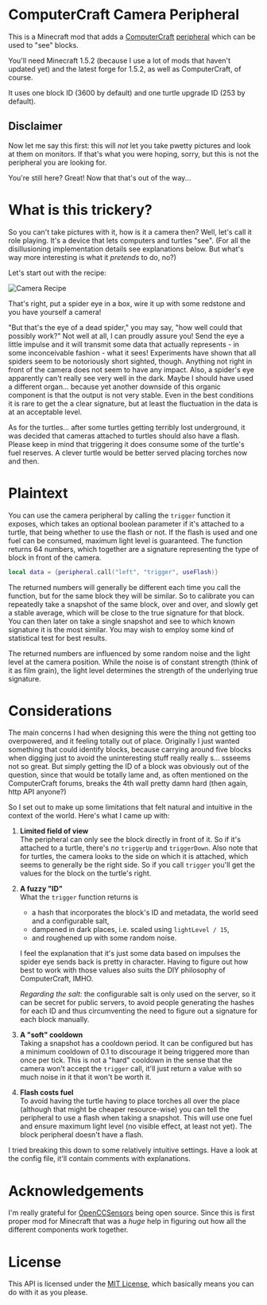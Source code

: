 ComputerCraft Camera Peripheral
===============================

This is a Minecraft mod that adds a [ComputerCraft][] [peripheral][] which can be used to "see" blocks.

You'll need Minecraft 1.5.2 (because I use a lot of mods that haven't updated yet) and the latest forge for 1.5.2, as well as ComputerCraft, of course.

It uses one block ID (3600 by default) and one turtle upgrade ID (253 by default).

Disclaimer
----------

Now let me say this first: this will *not* let you take pwetty pictures and look at them on monitors. If that's what you were hoping, sorry, but this is not the peripheral you are looking for.

You're still here? Great! Now that that's out of the way...

What is this trickery?
======================

So you can't take pictures with it, how is it a camera then? Well, let's call it role playing. It's a device that lets computers and turtles "see". (For all the disillusioning implementation details see explanations below. But what's way more interesting is what it *pretends* to do, no?)

Let's start out with the recipe:

![Camera Recipe](http://i.imgur.com/Reigp2T.png)

That's right, put a spider eye in a box, wire it up with some redstone and you have yourself a camera!

"But that's the eye of a dead spider," you may say, "how well could that possibly work?"
Not well at all, I can proudly assure you! Send the eye a little impulse and it will transmit some data that actually represents - in some inconceivable fashion - what it sees! Experiments have shown that all spiders seem to be notoriously short sighted, though. Anything not right in front of the camera does not seem to have any impact. Also, a spider's eye apparently can't really see very well in the dark. Maybe I should have used a different organ... because yet another downside of this organic component is that the output is not very stable. Even in the best conditions it is rare to get the a clear signature, but at least the fluctuation in the data is at an acceptable level.

As for the turtles... after some turtles getting terribly lost underground, it was decided that cameras attached to turtles should also have a flash. Please keep in mind that triggering it does consume some of the turtle's fuel reserves. A clever turtle would be better served placing torches now and then.

Plaintext
=========

You can use the camera peripheral by calling the `trigger` function it exposes, which takes an optional boolean parameter if it's attached to a turtle, that being whether to use the flash or not. If the flash is used and one fuel can be consumed, maximum light level is guaranteed. The function returns 64 numbers, which together are a signature representing the type of block in front of the camera.

```lua
local data = {peripheral.call("left", "trigger", useFlash)}
```

The returned numbers will generally be different each time you call the function, but for the same block they will be similar. So to calibrate you can repeatedly take
a snapshot of the same block, over and over, and slowly get a stable average, which will be close to the true signature for that block. You can then later on take a single snapshot and see to which known signature it is the most similar. You may wish to employ some kind of statistical test for best results.

The returned numbers are influenced by some random noise and the light level at the camera position. While the noise is of constant strength (think of it as film grain), the light level determines the strength of the underlying true signature.

Considerations
==============

The main concerns I had when designing this were the thing not getting too overpowered, and it feeling totally out of place. Originally I just wanted something that could identify blocks, because carrying around five blocks when digging just to avoid the uninteresting stuff really really s... ssseems not so great. But simply getting the ID of a block was obviously out of the question, since that would be totally lame and, as often mentioned on the ComputerCraft forums, breaks the 4th wall pretty damn hard (then again, http API anyone?)

So I set out to make up some limitations that felt natural and intuitive in the context of the world. Here's what I came up with:

1. **Limited field of view**  
   The peripheral can only see the block directly in front of it. So if it's attached to a turtle, there's *no* `triggerUp` and `triggerDown`. Also note that for turtles, the camera looks to the side on which it is attached, which seems to generally be the right side. So if you call `trigger` you'll get the values for the block on the turtle's right.
2. **A fuzzy "ID"**  
   What the `trigger` function returns is
   - a hash that incorporates the block's ID and metadata, the world seed and a configurable salt,
   - dampened in dark places, i.e. scaled using `lightLevel / 15`,
   - and roughened up with some random noise.

   I feel the explanation that it's just some data based on impulses the spider eye sends back is pretty in character. Having to figure out how best to work with those values also suits the DIY philosophy of ComputerCraft, IMHO.

   *Regarding the salt:* the configurable salt is only used on the server, so it can be secret for public servers, to avoid people generating the hashes for each ID and thus circumventing the need to figure out a signature for each block manually.
3. **A "soft" cooldown**  
   Taking a snapshot has a cooldown period. It can be configured but has a minimum cooldown of 0.1 to discourage it being triggered more than once per tick. This is not a "hard" cooldown in the sense that the camera won't accept the `trigger` call, it'll just return a value with so much noise in it that it won't be worth it.
4. **Flash costs fuel**  
   To avoid having the turtle having to place torches all over the place (although that might be cheaper resource-wise) you can tell the peripheral to use a flash when taking a snapshot. This will use one fuel and ensure maximum light level (no visible effect, at least not yet). The block peripheral doesn't have a flash.

I tried breaking this down to some relatively intuitive settings. Have a look at the config file, it'll contain comments with explanations.

Acknowledgements
================
I'm really grateful for [OpenCCSensors][] being open source. Since this is first proper mod for Minecraft that was a *huge* help in figuring out how all the different components work together.

License
=======

This API is licensed under the [MIT License][license], which basically means you can do with it as you please.

[computercraft]: http://www.computercraft.info/
[license]: http://opensource.org/licenses/mit-license.php
[OpenCCSensors]: https://github.com/Cloudhunter/OpenCCSensors
[peripheral]: http://computercraft.info/wiki/Category:User_Created_Peripherals
